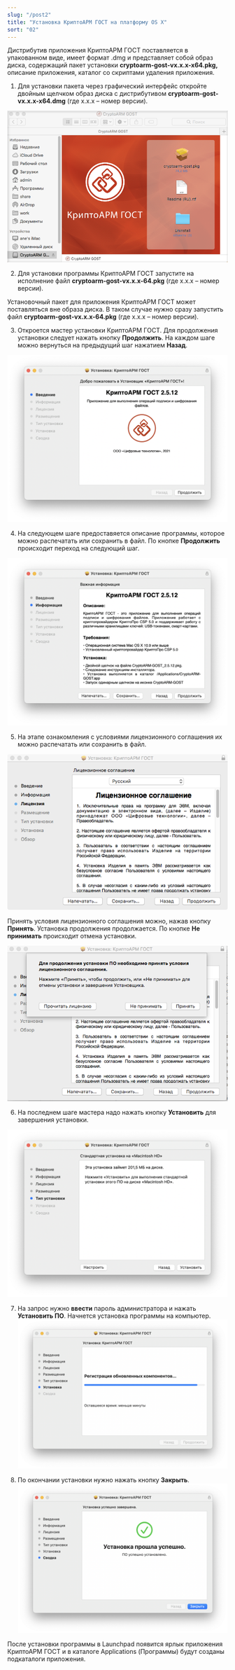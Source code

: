 ```yaml
---
slug: "/post2"
title: "Установка КриптоАРМ ГОСТ на платформу OS X"
sort: "02"
---
```


Дистрибутив приложения КриптоАРМ ГОСТ поставляется в упакованном виде, имеет формат .dmg и представляет собой образ диска, содержащий пакет установки **cryptoarm-gost-vx.x.x-x64.pkg,** описание приложения, каталог со скриптами удаления приложения.

1. Для установки пакета через графический интерфейс откройте двойным щелчком образ диска с дистрибутивом **cryptoarm-gost-vx.x.x-x64.dmg** (где x.x.x – номер версии).

![install-gost-mac1.png](./images/install-gost-mac1.png "Состав образа диска")

2. Для установки программы КриптоАРМ ГОСТ запустите на исполнение файл **cryptoarm-gost-vx.x.x-64.pkg** (где x.x.x – номер версии).

Установочный пакет для приложения КриптоАРМ ГОСТ может поставляться вне образа диска. В таком случае нужно сразу запустить файл **cryptoarm-gost-vx.x.x-64.pkg** (где x.x.x – номер версии).

3. Откроется мастер установки КриптоАРМ ГОСТ. Для продолжения установки следует нажать кнопку **Продолжить**. На каждом шаге можно вернуться на предыдущий шаг нажатием **Назад**.

![install-gost-mac2.png](./images/install-gost-mac2.png "Начальный шаг мастера установки пакета приложения")

4. На следующем шаге предоставяется описание программы, которое можно распечатать или сохранить в файл. По кнопке **Продолжить** происходит переход на следующий шаг.

![install-gost-mac3.png](./images/install-gost-mac3.png "Просмотр информации о программном продукте")

5. На этапе ознакомления с условиями лицензионного соглашения их можно распечатать или сохранить в файл. 

![install-gost-mac4.png](./images/install-gost-mac4.png "Просмотр информации о лицензии")

Принять условия лицензионного соглашения можно, нажав кнопку **Принять**. Установка продолжения продолжается. По кнопке **Не принимать** происходит отмена установки.

![install-gost-mac5.png](./images/install-gost-mac5.png "Соглашение с условиями лицензии")



6. На последнем шаге мастера надо нажать кнопку **Установить** для завершения установки.

![install-gost-mac7.png](./images/install-gost-mac7.png "Подтверждение установки на физический носитель")

7. На запрос нужно **ввести** пароль администратора и нажать **Установить ПО**. Начнется установка программы на компьютер. 
![install-gost-mac8.png](./images/install-gost-mac8.png)

8. По окончании установки нужно нажать кнопку **Закрыть**.
![install-gost-mac9.png](./images/install-gost-mac9.png)

После установки программы в Launchpad появится ярлык приложения КриптоАРМ ГОСТ и в каталоге Applications (Программы) будут созданы подкаталоги приложения.
